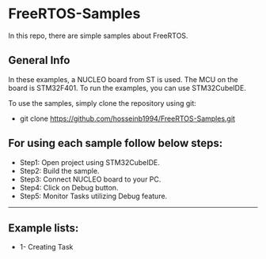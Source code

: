 # FreeRTOS-Samples

In this repo, there are simple samples about FreeRTOS.

## General Info

In these examples, a NUCLEO board from ST is used. The MCU on the board is STM32F401.
To run the examples, you can use STM32CubeIDE.

To use the samples, simply clone the repository using git:
* git clone https://github.com/hosseinb1994/FreeRTOS-Samples.git

## For using each sample follow below steps:
* Step1: Open project using STM32CubeIDE.
* Step2: Build the sample.
* Step3: Connect NUCLEO board to your PC.
* Step4: Click on Debug button.
* Step5: Monitor Tasks utilizing Debug feature.
-----------------------------------------------------
## Example lists:
*    1- Creating Task


